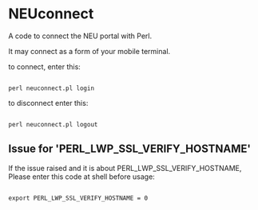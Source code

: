# NEUconnect
A code to connect the NEU portal with Perl.

It may connect as a form of your mobile terminal.

to connect, enter this:
<pre><code>
perl neuconnect.pl login
</code></pre>

to disconnect enter this:
<pre><code>
perl neuconnect.pl logout
</code></pre>
## Issue for 'PERL_LWP_SSL_VERIFY_HOSTNAME'
If the issue raised and it is about PERL_LWP_SSL_VERIFY_HOSTNAME,
Please enter this code at shell before usage:
<pre><code>
export PERL_LWP_SSL_VERIFY_HOSTNAME = 0
</code></pre>
